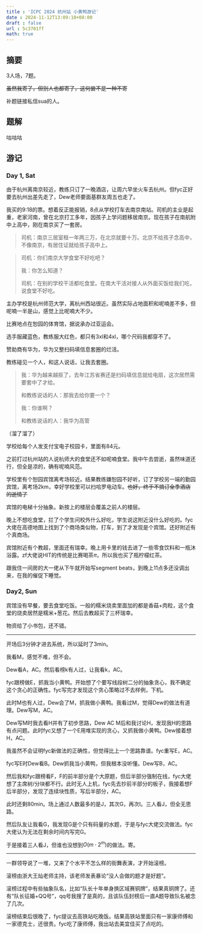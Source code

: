 ```yaml
---
title : 'ICPC 2024 杭州站 小黄鸭游记'
date : 2024-11-12T13:09:10+08:00
draft : false
url : 5c3701ff
math: true
---
```


## 摘要

3人场，7题。

~~虽然我寄了，但别人也都寄了，这何尝不是一种不寄~~

补题链接私信sua的人。

## 题解

咕咕咕

## 游记

### Day 1, Sat

由于杭州离南京较近，教练只订了一晚酒店，让周六早坐火车去杭州。但fyc正好要去杭州出差先走了，Dew老师要面基群友周五也走了。

我买的9:18的票。想着反正能报销，8点从学校打车去南京南站。司机的主业是起重，老家河南，曾在北京打工多年，因孩子上学问题移居南京。现在孩子在南航附中上高中，刚在南京买了一套房。

> 司机：南京三居室租一年两三万，在北京就要十万。北京不给孩子念高中，不像南京，有居住证就给孩子高中上。

> 司机：你们南京大学食堂不好吃吧？
>
> 我：你怎么知道？
>
> 司机：在别的学校干活都吃食堂。在南大干活对接人从外面买饭给我们吃，说食堂不好吃。

主办学校是杭州师范大学，离杭州西站很近。虽然实际占地面积和呢喃差不多，但呢喃一半是山，感觉上比呢喃大不少。

比赛地点在恕园的体育馆，据说承办过亚运会。

选手服藏蓝色，教练服大红色，都只有3xl和4xl，哪个尺码我都穿不了。

赞助商有华为，华为又整扫码填信息套圈的烂活。

教练碰见一个人，和这人说话，让我去套圈。

> 我：华为越来越抠了，去年江苏省赛还是扫码填信息就给电扇，这次居然需要套中了才给。
>
> 和教练说话的人：那我去给你要一个？
>
> 我：你谁啊？
>
> 和教练说话的人：我华为高管

（溜了溜了）

学校给每个人发支付宝电子校园卡，里面有84元。

之前打过杭州站的人说杭师大的食堂还不如呢喃食堂。我中午去尝逝，虽然味道还行，但全是凉的，确有呢喃风范。

学校里有个恕园宾馆离考场较近。结果教练嫌恕园不好听，订了学校另一端的勤园宾馆，离考场2km，幸好学校里可以扫哈罗电动车。~~也好，终于不搞订全季酒店的逝情了~~

宾馆的电梯十分抽象。新按上的楼层会覆盖之前人的楼层。

晚上不想吃食堂，拦了个学生问校外什么好吃，学生说这附近没什么好吃的。fyc大佬在高德地图上找到了个商场类似物，打车，到了才发现是个宾馆。还好附近有个真商场。

宾馆附近有个教超，里面还有瑞幸。晚上用卡里的钱去进了一些零食饮料和一瓶沐浴露。zf大佬说HIT的传统是比赛喝茶$\pi$，所以我也买了瓶柠檬红茶。

跟我住一间房的大一佬从下午就开始写segment beats，到晚上11点多还没调出来，在我的催促下睡觉。

### Day2, Sun

宾馆没有早餐，要去食堂吃饭。一般的糯米烧卖里面加的都是香菇+肉粒，这个食堂的烧卖居然是糯米+葱花。然后去教超买了三杯瑞幸。

物资给了小书包，还不错。

-------------------

开场后3分钟才进去系统，所以延时了3min。

我看M，感觉不难，但不会。

Dew看A，AC。然后看榜k有人过，让我看k，AC。

fyc跟榜做E，抓我当小黄鸭。开始想了个要写线段树二分的抽象贪心，我不确定这个贪心的正确性。fyc写完才发现这个贪心策略过不去样例，下机。

此时M也有人过，Dew会了M，抓我做小黄鸭。我看过M，觉得Dew的做法有道理。Dew写M，AC。

Dew写M时我去看H并有了初步思路，Dew AC M后和我讨论H，发现我H的思路有点问题。此时fyc又想了一个E用堆实现的贪心，又抓我做小黄鸭。Dew接着想H，AC。

我虽然不会证明fyc新做法的正确性，但觉得比上一个思路靠谱。fyc重写E，AC。

fyc写E时Dew看B。Dew抓我当小黄鸭，但我根本没听懂。Dew写B，AC。

然后我和fyc跟榜看F，F的前半部分是个大原题，但后半部分强制在线，fyc大佬想了主席树/分块都不行。此时无人上机，fyc先去抄前半部分的板子，我接着想F后半部分，发现了连续块性质，写后半部分，AC。

此时还剩80min。场上通过人数最多的是J，其次G，再次I。三人看J，但全无思路。

然后队友让我看G，我发现G是个只有码量的水题，于是与fyc大佬交流做法。fyc大佬认为无法在剩余时间内写完G。

于是接着三人看J，但谁也没想到$O(m\cdot 2^m)$的做法。寄。

------

一群领导说了一堆，又来了个水平不怎么样的街舞表演，才开始滚榜。

滚榜由浙大王灿老师主持，该老师发表暴论“没人会做的题才是好题”。

滚榜过程中有些抽象队名，比如“队长十年单身换区域赛铜牌”，结果真铜牌了。还有“队长征婚+QQ号”，qq号我搜了是真的，且该队伍封榜后一直A题导致队名被念了几次。

滚榜结束后很晚了，fyc提议去高铁站吃晚饭。结果高铁站里面只有一家康师傅和一家德克士，还很贵。fyc吃了康师傅，我出站去美宜佳买了点吃的。